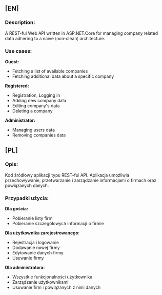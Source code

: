 ## [EN]
### Description:
A REST-ful Web API written in ASP.NET.Core for managing company related data adhering to a naive (non-clean) architecture.

### Use cases:
**Guest:**
- Fetching a list of available companies
- Fetching additional data about a specific company

**Registered:**
- Registration, Logging in
- Adding new company data
- Editing company's data
- Deleting a company

**Administrator:**
- Managing users data
- Removing companies data

## [PL]

### Opis:
Kod źródłowy aplikacji typu REST-ful API. Aplikacja umożliwia przechowywanie, przetwarzanie i zarządzanie informacjami o firmach oraz powiązanych danych.

### Przypadki użycia:
**Dla gościa:**
- Pobieranie listy firm
- Pobieranie szczegółowych informacji o firmie 

**Dla użytkownika zarejestrowanego:**
- Rejestracja i logowanie
- Dodawanie nowej firmy
- Edytowanie danych firmy
- Usuwanie firmy

**Dla administratora:**
- Wszystkie funkcjonalności użytkownika
- Zarządzanie użytkownikami
- Usuwanie firm i powiązanych z nimi danych